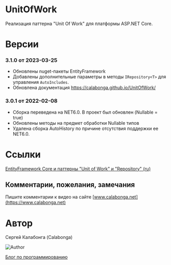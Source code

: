 
# UnitOfWork
Реализация паттерна "Unit Of Work" для платформы ASP.NET Core. 

# Версии


### 3.1.0 от 2023-03-25
* Обновлены nuget-пакеты EntityFramework
* Добавлены дополнительные параметры в методы `IRepository<T>` для управления `AutoIncludes`.
* Обновлена документация https://calabonga.github.io/UnitOfWork/


### 3.0.1 от 2022-02-08
* Сборка переведена на NET6.0. В проект был обновлен (Nullable = true)
* Обновлены методы на предмет обработки Nullable типов
* Удалена сборка AutoHistory по причине отсутствия поддержки ее NET6.0.

# Ссылки 
[EntityFramework Core и паттерны "Unit of Work" и "Repository" (ru)](https://www.calabonga.net/blog/post/entityframework-unitofwork-and-repository) 

## Комментарии, пожелания, замечания

Пишите комментарии к видео на сайте [www.calabonga.net](https://www.calabonga.net)

# Автор

Сергей Калабонга (Calabonga)

![Author](https://www.calabonga.net/images/Calabonga.gif)

[Блог по программированию](https://www.calabonga.net)
